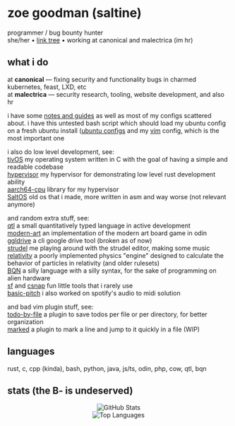 # zoe goodman (saltine)

programmer / bug bounty hunter  
she/her • [link tree](saltytine.github.io/1/) • working at canonical and malectrica (im hr)  

## what i do

at **canonical** — fixing security and functionality bugs in charmed kubernetes, feast, LXD, etc  
at **malectrica** — security research, tooling, website development, and also hr  
  
i have some [notes and guides](https://github.com/saltytine/notes-and-guides) as well as most of my configs scattered about. i have this untested bash script which should load my ubuntu config on a fresh ubuntu install ([ubuntu configs](https://github.com/saltytine/MyUbuntu) and my [vim](https://github.com/saltytine/vim/) config, which is the most important one  
  
i also do low level development, see:  
[tivOS](https://github.com/saltytine/tivOS) my operating system written in C with the goal of having a simple and readable codebase  
[hypervisor](https://github.com/saltytine/hypervisor) my hypervisor for demonstrating low level rust development ability  
[aarch64-cpu](https://github.com/saltytine/aarch64-cpu) library for my hypervisor  
[SaltOS](https://github.com/saltytine/SaltOS) old os that i made, more written in asm and way worse (not relevant anymore)  
  
and random extra stuff, see:  
[qtl](https://github.com/saltytine/qtl) a small quantitatively typed language in active development  
[modern-art](https://github.com/saltytine/modern-art) an implementation of the modern art board game in odin  
[ggldrive](https://github.com/saltytine/ggldrive) a cli google drive tool (broken as of now)  
[strudel](https://github.com/saltytine/strudel) me playing around with the strudel editor, making some music  
[relativity](https://github.com/saltytine/relativity) a poorly implemented physics "engine" designed to calculate the behavior of particles in relativity (and older rulesets)  
[BQN](https://github.com/saltytine/BQN) a silly language with a silly syntax, for the sake of programming on alien hardware  
[sf](https://github.com/saltytine/sf) and [csnap](https://github.com/saltytine/csnap) fun little tools that i rarely use  
[basic-pitch](https://github.com/spotify/basic-pitch) i also worked on spotify's audio to midi solution  
  
and bad vim plugin stuff, see:  
[todo-by-file](https://github.com/saltytine/todo-by-file) a plugin to save todos per file or per directory, for better organization  
[marked](https://github.com/saltytine/marked) a plugin to mark a line and jump to it quickly in a file (WIP)  

## languages

rust, c, cpp (kinda), bash, python, java, js/ts, odin, php, cow, qtl, bqn

## stats (the B- is undeserved)
<div align="center">
  <img src="https://github-readme-stats.vercel.app/api?username=saltytine&show_icons=true&theme=radical&hide_border=true" alt="GitHub Stats" />
</div>

<div align="center">
  <img src="https://github-readme-stats.vercel.app/api/top-langs/?username=saltytine&layout=compact&theme=radical&hide_border=true" alt="Top Languages" />
</div>
